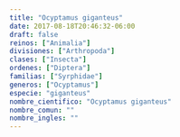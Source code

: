 ```yaml
---
title: "Ocyptamus giganteus"
date: 2017-08-18T20:46:32-06:00
draft: false
reinos: ["Animalia"]
divisiones: ["Arthropoda"]
clases: ["Insecta"]
ordenes: ["Diptera"]
familias: ["Syrphidae"]
generos: ["Ocyptamus"]
especie: "giganteus"
nombre_cientifico: "Ocyptamus giganteus"
nombre_comun: ""
nombre_ingles: ""
---
```

